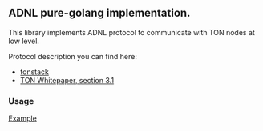 ## ADNL pure-golang implementation.

This library implements ADNL protocol to communicate with TON nodes at low level.

Protocol description you can find here: 
* [tonstack](https://github.com/tonstack/ton-docs/tree/main/ADNL)
* [TON Whitepaper, section 3.1](https://ton-blockchain.github.io/docs/ton.pdf)

### Usage 
[Example](../examples/liteclient/main.go)